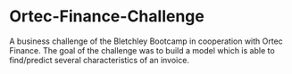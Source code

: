 # Ortec-Finance-Challenge
A business challenge of the Bletchley Bootcamp in cooperation with Ortec Finance. The goal of the challenge was to build a model which is able to find/predict several characteristics of an invoice.
